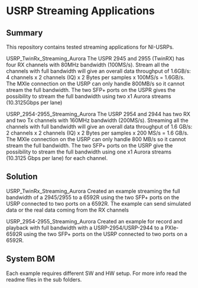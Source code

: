 # USRP Streaming Applications

Summary
-
This repository contains tested streaming applications for NI-USRPs. 

USRP_TwinRx_Streaming_Aurora
The USPR 2945 and 2955 (TwinRX) has four RX channels with 80MHz bandwidth (100MS/s). Stream all the channels with full bandwidth will give an overall data throughput of 1.6GB/s: 4 channels x 2 channels (IQ) x 2 Bytes per samples x 100MS/s = 1.6GB/s. The MXIe connection on the USRP can only handle 800MB/s so it cannot stream the full bandwidth. The two SFP+ ports on the USPR gives the possibility to stream the full bandwidth using two x1 Aurora streams (10.3125Gbps per lane)

USRP_2954-2955_Streaming_Aurora
The USRP 2954 and 2944 has two RX and two Tx channels with 160MHz bandwidth (200MS/s). Streaming all the channels with full bandwidth will give an overall data throughput of 1.6 GB/s: 2 channels x 2 channels (IQ) x 2 Bytes per samples x 200 MS/s = 1.6 GB/s. The MXIe connection on the USRP can only handle 800 MB/s so it cannot stream the full bandwidth. The two SFP+ ports on the USRP give the possibility to stream the full bandwidth using one x1 Aurora streams (10.3125 Gbps per lane) for each channel. 

Solution
-
USRP_TwinRx_Streaming_Aurora
Created an example streaming the full bandwidth of a 2945/2955 to a 6592R using the two SFP+ ports on the USRP connected to two ports on a 6592R. The example can send simulated data or the real data coming from the RX channels

USRP_2954-2955_Streaming_Aurora
Created an example for record and playback with full bandwidth with a USRP-2954/USRP-2944 to a PXIe-6592R using the two SFP+ ports on the USRP connected to two ports on a 6592R.
  
System BOM
- 
Each example requires different  SW and HW setup. For more info read the readme files in the sub folders.
 
 
